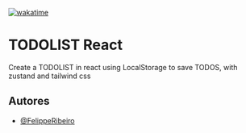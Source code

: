 [![wakatime](https://wakatime.com/badge/user/2f348d83-96c0-482b-ae6c-a687ad5fa937/project/018bdd68-902b-4bc8-9341-a0ded0625227.svg)](https://wakatime.com/badge/user/2f348d83-96c0-482b-ae6c-a687ad5fa937/project/018bdd68-902b-4bc8-9341-a0ded0625227)

# TODOLIST React

Create a TODOLIST in react using LocalStorage to save TODOS, with zustand and tailwind css

## Autores

- [@FelippeRibeiro](https://www.github.com/FelippeRibeiro)
